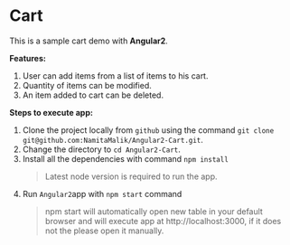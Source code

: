 # Cart

This is a sample cart demo with **Angular2**. 

**Features:**

1. User can add items from a list of items to his cart.
2. Quantity of items can be modified.
3. An item added to cart can be deleted.

**Steps to execute app:**

1. Clone the project locally from `github` using the command `git clone git@github.com:NamitaMalik/Angular2-Cart.git`.
2. Change the directory to `cd Angular2-Cart`.
3. Install all the dependencies with command `npm install`
    > Latest node version is required to run the app.
4. Run `Angular2`app with `npm start` command
    > npm start will automatically open new table in your default browser 
    and will execute app at http://localhost:3000, if it does not the please open it manually.
